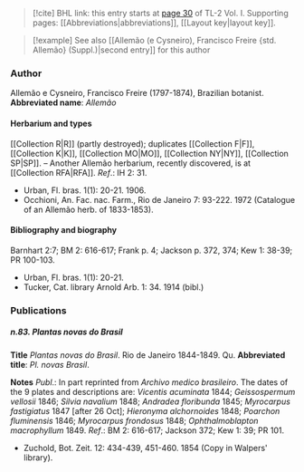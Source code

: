 > [!cite] BHL link: this entry starts at [page 30](https://www.biodiversitylibrary.org/page/33120161) of TL-2 Vol. I.
> Supporting pages: [[Abbreviations|abbreviations]], [[Layout key|layout key]].

> [!example] See also [[Allemão (e Cysneiro), Francisco Freire {std. Allemão} (Suppl.)|second entry]] for this author

### Author

Allemão e Cysneiro, Francisco Freire (1797-1874), Brazilian botanist. 
**Abbreviated name**: *Allemão*

#### Herbarium and types

[[Collection R|R]] (partly destroyed); duplicates [[Collection F|F]], [[Collection K|K]], [[Collection MO|MO]], [[Collection NY|NY]], [[Collection SP|SP]]. – Another Allemão herbarium, recently discovered, is at [[Collection RFA|RFA]].
*Ref*.: IH 2: 31.
- Urban, Fl. bras. 1(1): 20-21. 1906.
- Occhioni, An. Fac. nac. Farm., Rio de Janeiro 7: 93-222. 1972 (Catalogue of an Allemão herb. of 1833-1853).

#### Bibliography and biography

Barnhart 2:7; BM 2: 616-617; Frank p. 4; Jackson p. 372, 374; Kew 1: 38-39; PR 100-103.
- Urban, Fl. bras. 1(1): 20-21.
- Tucker, Cat. library Arnold Arb. 1: 34. 1914 (bibl.)

### Publications

##### n.83. Plantas novas do Brasil

**Title**
*Plantas novas do Brasil*. Rio de Janeiro 1844-1849. Qu.
**Abbreviated title**: *Pl. novas Brasil*.

**Notes**
*Publ*.: In part reprinted from *Archivo medico brasileiro*. The dates of the 9 plates and descriptions are: *Vicentis acuminata* 1844; *Geissospermum vellosii* 1846; *Silvia navalium* 1848; *Andradea floribunda* 1845; *Myrocarpus fastigiatus* 1847 \[after 26 Oct\]; *Hieronyma alchornoides* 1848; *Poarchon fluminensis* 1846; *Myrocarpus frondosus* 1848; *Ophthalmoblapton macrophyllum* 1849.
*Ref*.: BM 2: 616-617; Jackson 372; Kew 1: 39; PR 101.
- Zuchold, Bot. Zeit. 12: 434-439, 451-460. 1854 (Copy in Walpers' library).

